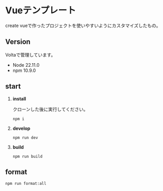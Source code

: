 # Vueテンプレート

create vueで作ったプロジェクトを使いやすいようにカスタマイズしたもの。

## Version

Voltaで管理しています。
- Node 22.11.0
- npm 10.9.0

## start
1.  **install**  

    クローンした後に実行してください。

    ```
    npm i
    ```

2.  **develop**

    ```
    npm run dev
    ```

3.  **build**

    ```
    npm run build
    ```

## format
```
npm run format:all
```
